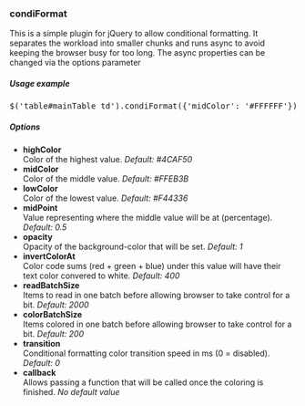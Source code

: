 <h3>condiFormat</h3>

This is a simple plugin for jQuery to allow conditional formatting. 
It separates the workload into smaller chunks and runs async to avoid keeping the browser busy for too long. 
The async properties can be changed via the options parameter

<h5>Usage example</h5>
<pre>$('table#mainTable td').condiFormat({'midColor': '#FFFFFF'});</pre>

<h5>Options</h5>
<ul>
<li><b>highColor</b><br>Color of the highest value. <i>Default: #4CAF50</i></li>
<li><b>midColor</b><br>Color of the middle value. <i>Default: #FFEB3B</i></li>
<li><b>lowColor</b><br>Color of the lowest value. <i>Default: #F44336</i></li>
<li><b>midPoint</b><br>Value representing where the middle value will be at (percentage). <i>Default: 0.5</i></li>
<li><b>opacity</b><br>Opacity of the background-color that will be set. <i>Default: 1</i></li>
<li><b>invertColorAt</b><br>Color code sums (red + green + blue) under this value will have their text color convered to white. <i>Default: 400</i></li>
<li><b>readBatchSize</b><br>Items to read in one batch before allowing browser to take control for a bit. <i>Default: 2000</i></li>
<li><b>colorBatchSize</b><br>Items colored in one batch before allowing browser to take control for a bit. <i>Default: 200</i></li>
<li><b>transition</b><br>Conditional formatting color transition speed in ms (0 = disabled). <i>Default: 0</i></li>
<li><b>callback</b><br>Allows passing a function that will be called once the coloring is finished. <i>No default value</i></li>

